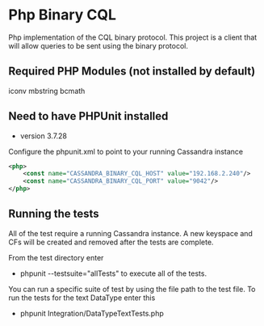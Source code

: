 Php Binary CQL
============

Php implementation of the CQL binary protocol.  This project is a client that will allow queries to be sent using the binary protocol.

Required PHP Modules (not installed by default)
--------------------
iconv
mbstring
bcmath

Need to have PHPUnit installed
--------------------------------------
- version 3.7.28

Configure the phpunit.xml to point to your running Cassandra instance

```xml
<php>
	<const name="CASSANDRA_BINARY_CQL_HOST" value="192.168.2.240"/>
	<const name="CASSANDRA_BINARY_CQL_PORT" value="9042"/>
</php>
```

Running the tests
-----------------
All of the test require a running Cassandra instance.  A new keyspace and CFs will be created and removed after the tests are complete.

From the test directory enter
- phpunit --testsuite="allTests" to execute all of the tests.

You can run a specific suite of test by using the file path to the test file.  To run the tests for the text DataType enter this
- phpunit Integration/DataTypeTextTests.php